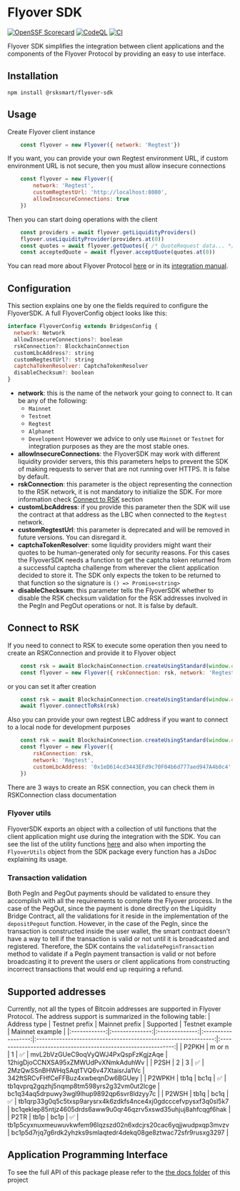 # Flyover SDK
[![OpenSSF Scorecard](https://api.scorecard.dev/projects/github.com/rsksmart/flyover-sdk/badge)](https://scorecard.dev/viewer/?uri=github.com/rsksmart/flyover-sdk)
[![CodeQL](https://github.com/rsksmart/flyover-sdk/workflows/CodeQL/badge.svg)](https://github.com/rsksmart/flyover-sdk/actions?query=workflow%3ACodeQL)
[![CI](https://github.com/rsksmart/flyover-sdk/actions/workflows/ci.yml/badge.svg)](https://github.com/rsksmart/flyover-sdk/actions/workflows/ci.yml)

Flyover SDK simplifies the integration between client applications and the components of the Flyover Protocol by providing an easy to use interface.
## Installation
    npm install @rsksmart/flyover-sdk
## Usage
Create Flyover client instance
```javascript
    const flyover = new Flyover({ network: 'Regtest'})
```
If you want, you can provide your own Regtest environment URL, if custom environment URL is not secure, then you must allow insecure connections
```javascript
    const flyover = new Flyover({
        network: 'Regtest',
        customRegtestUrl: 'http://localhost:8080',
        allowInsecureConnections: true
    })
```
Then you can start doing operations with the client
```javascript
    const providers = await flyover.getLiquidityProviders()
    flyover.useLiquidityProvider(providers.at(0))
    const quotes = await flyover.getQuotes({ /* QuoteRequest data... */ })
    const acceptedQuote = await flyover.acceptQuote(quotes.at(0))
```
You can read more about Flyover Protocol [here](https://dev.rootstock.io/developers/integrate/flyover/) or in its [integration manual](https://dev.rootstock.io/developers/integrate/flyover/sdk/).

## Configuration
This section explains one by one the fields required to configure the FlyoverSDK. A full FlyoverConfig object
looks like this:
```javascript
interface FlyoverConfig extends BridgesConfig {
  network: Network
  allowInsecureConnections?: boolean
  rskConnection?: BlockchainConnection
  customLbcAddress?: string
  customRegtestUrl?: string
  captchaTokenResolver: CaptchaTokenResolver
  disableChecksum?: boolean
}
```
- **network**: this is the name of the network your going to connect to. It can be any of the following:
    - `Mainnet`
    - `Testnet`
    - `Regtest`
    - `Alphanet`
    - `Development`
However we advice to only use `Mainnet` or `Testnet` for integration purposes as they are the most stable ones.
- **allowInsecureConnections**: the FlyoverSDK may work with different liquidity provider servers, this this parameters helps to prevent the SDK of making requests to server that are not running over HTTPS. It is false by default.
- **rskConnection**: this parameter is the object representing the connection to the RSK network, it is not mandatory to initialize the SDK. For more information check [Connect to RSK](#connect-to-rsk) section
- **customLbcAddress**: if you provide this parameter then the SDK will use the contract at that address as the LBC when connected to the `Regtest` network.
- **customRegtestUrl**: this parameter is deprecated and will be removed in future versions. You can disregard it.
- **captchaTokenResolver**: some liquidity providers might want their quotes to be human-generated only for security reasons. For this cases the FlyoverSDK needs a function to get the captcha token returned from a successful captcha challenge from wherever the client application decided to store it. The SDK only expects the token to be returned to that function so the signature is `() => Promise<string>`
- **disableChecksum**: this parameter tells the FlyoverSDK whether to disable the RSK checksum validation for the RSK addresses involved in the PegIn and PegOut operations or not. It is false by default.

## Connect to RSK
If you need to connect to RSK to execute some operation then you need to create an RSKConnection and provide it to
Flyover object
```javascript
    const rsk = await BlockchainConnection.createUsingStandard(window.ethereum)
    const flyover = new Flyover({ rskConnection: rsk, network: 'Regtest' })
```
or you can set it after creation
```javascript
    const rsk = await BlockchainConnection.createUsingStandard(window.ethereum)
    await flyover.connectToRsk(rsk)
```
Also you can provide your own regtest LBC address if you want to connect to a local node for development purposes
```javascript
    const rsk = await BlockchainConnection.createUsingStandard(window.ethereum)
    const flyover = new Flyover({
        rskConnection: rsk,
        network: 'Regtest',
        customLbcAddress: '0x1eD614cd3443EFd9c70F04b6d777aed947A4b0c4'
    })
```
There are 3 ways to create an RSK connection, you can check them in RSKConnection class documentation

### Flyover utils
FlyoverSDK exports an object with a collection of util functions that the client application might use during the integration with the SDK. You can see the list of the utility functions [here](./docs/modules.md#flyoverutils) and also when importing the `FlyoverUtils` object from the SDK package every function has a JsDoc explaining its usage.

### Transaction validation
Both PegIn and PegOut payments should be validated to ensure they accomplish with all the requirements to complete the Flyover process. In the case of the PegOut, since the payment is done directly on the Liquidity Bridge Contract, all the validations for it reside in the implementation of the `depositPegout` function. However, in the case of the PegIn, since the transaction is constructed inside the user wallet, the smart contract doesn't have a way to tell if the transaction is valid or not until it is broadcasted and registered. Therefore, the SDK contains the `validatePeginTransaction` method to validate if a PegIn payment transaction is valid or not before broadcasting it to prevent the users or client applications from constructing incorrect transactions that would end up requiring a refund.

## Supported addresses
Currently, not all the types of Bitcoin addresses are supported in Flyover Protocol. The address support is summarized in the following table:
| Address type | Testnet prefix | Mainnet prefix |     Supported      |                        Testnet example                         |                        Mainnet example                         |
|:------------:|:--------------:|:--------------:|:------------------:|:--------------------------------------------------------------:|:--------------------------------------------------------------:|
|    P2PKH     |     m or n     |       1        | :white_check_mark: |               mvL2bVzGUeC9oqVyQWJ4PxQspFzKgjzAqe               |               12higDjoCCNXSA95xZMWUdPvXNmkAduhWv               |
|     P2SH     |       2        |       3        | :white_check_mark: |              2MzQwSSnBHWHqSAqtTVQ6v47XtaisrJa1Vc               |               342ftSRCvFHfCeFFBuz4xwbeqnDw6BGUey               |
|    P2WPKH    |      tb1q      |      bc1q      | :white_check_mark: |           tb1qvprq2gqzhj5nqmp8tm598yrs2g32vm0ut2lcge           |           bc1q34aq5drpuwy3wgl9lhup9892qp6svr8ldzyy7c           |
|    P2WSH     |      tb1q      |      bc1q      | :white_check_mark: | tb1qrp33g0q5c5txsp9arysrx4k6zdkfs4nce4xj0gdcccefvpysxf3q0sl5k7 | bc1qeklep85ntjz4605drds6aww9u0qr46qzrv5xswd35uhjuj8ahfcqgf6hak |
|     P2TR     |      tb1p      |      bc1p      | :white_check_mark: | tb1p5cyxnuxmeuwuvkwfem96lqzszd02n6xdcjrs20cac6yqjjwudpxqp3mvzv | bc1p5d7rjq7g6rdk2yhzks9smlaqtedr4dekq08ge8ztwac72sfr9rusxg3297 |

## Application Programming Interface
To see the full API of this package please refer to the [the docs folder](./docs/) of this project
